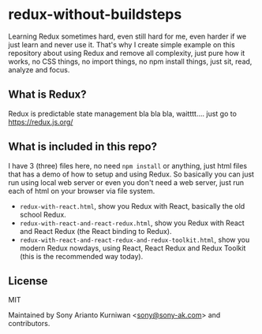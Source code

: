 # redux-without-buildsteps

Learning Redux sometimes hard, even still hard for me, even harder if we just learn and never use it. That's why I create simple example on this repository about using Redux and remove all complexity, just pure how it works, no CSS things, no import things, no npm install things, just sit, read, analyze and focus.

## What is Redux?
Redux is predictable state management bla bla bla, waitttt.... just go to https://redux.js.org/

## What is included in this repo?

I have 3 (three) files here, no need `npm install` or anything, just html files that has a demo of how to setup and using Redux. So basically you can just run using local web server or even you don't need a web server, just run each of html on your browser via file system.

- `redux-with-react.html`, show you Redux with React, basically the old school Redux.
- `redux-with-react-and-react-redux.html`, show you Redux with React and React Redux (the React binding to Redux).
- `redux-with-react-and-react-redux-and-redux-toolkit.html`, show you modern Redux nowdays, using React, React Redux and Redux Toolkit (this is the recommended way today).

## License

MIT

Maintained by Sony Arianto Kurniwan <<sony@sony-ak.com>> and contributors.
